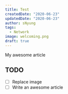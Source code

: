```yaml
---
title: Test
createdDate: "2020-06-23"
updatedDate: "2020-06-23"
author: sNyung
tags:
  - Network
image: welcoming.png
draft: true
---
```


My awesome article

## TODO

-   [ ] Replace image
-   [ ] Write an awesome article
